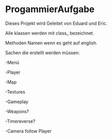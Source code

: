 # ProgammierAufgabe

Dieses Projekt wird Geleitet von Eduard und Eric.

Alle klassen werden mit class_ bezeichnet.

Methoden Namen wenn es geht auf english.


Sachen die erstellt werden müssen:

-Menü

-Player

-Map

-Textures

-Gameplay

-Weapons?

-Timereverse?

-Camera follow Player
